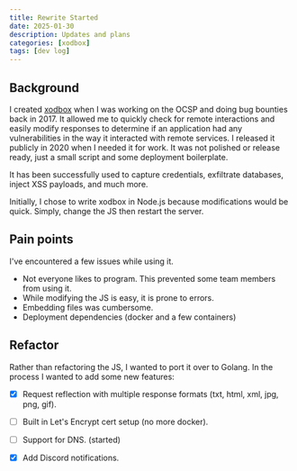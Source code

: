 ```yaml
---
title: Rewrite Started
date: 2025-01-30
description: Updates and plans
categories: [xodbox]
tags: [dev log]
---
```



## Background

I created [xodbox](https://github.com/defektive/xodbox) when I was working on the OCSP and doing bug bounties back in 2017. It allowed me to quickly check for remote interactions and easily modify responses to determine if an application had any vulnerabilities in the way it interacted with remote services. I released it publicly in 2020 when I needed it for work. It was not polished or release ready, just a small script and some deployment boilerplate.

It has been successfully used to capture credentials, exfiltrate databases, inject XSS payloads, and much more.

Initially, I chose to write xodbox in Node.js because modifications would be quick. Simply, change the JS then restart the server.

## Pain points

I've encountered a few issues while using it.

- Not everyone likes to program. This prevented some team members from using it.
- While modifying the JS is easy, it is prone to errors.
- Embedding files was cumbersome.
- Deployment dependencies (docker and a few containers)

## Refactor

Rather than refactoring the JS, I wanted to port it over to Golang. In the process I wanted to add some new features:

- [x] Request reflection with multiple response formats (txt, html, xml, jpg, png, gif).
- [ ] Built in Let's Encrypt cert setup (no more docker).
- [ ] Support for DNS. (started)
- [x] Add Discord notifications.

